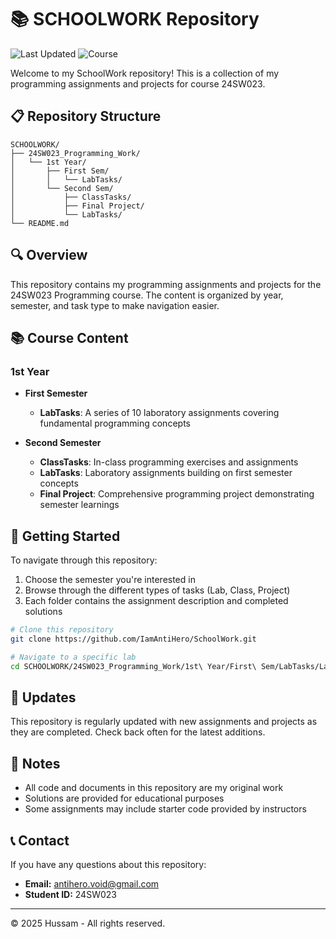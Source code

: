 # 📚 SCHOOLWORK Repository

![Last Updated](https://img.shields.io/badge/Last%20Updated-April%2025%2C%202025-blue)
![Course](https://img.shields.io/badge/Course-24SW023%20Programming-brightgreen)

Welcome to my SchoolWork repository! This is a collection of my programming assignments and projects for course 24SW023.

## 📋 Repository Structure

```
SCHOOLWORK/
├── 24SW023_Programming_Work/
│   └── 1st Year/
│       ├── First Sem/
│       │   └── LabTasks/
│       └── Second Sem/
│           ├── ClassTasks/
│           ├── Final Project/
│           └── LabTasks/
└── README.md
```

## 🔍 Overview

This repository contains my programming assignments and projects for the 24SW023 Programming course. The content is organized by year, semester, and task type to make navigation easier.

## 📚 Course Content

### 1st Year
- **First Semester**
  - **LabTasks**: A series of 10 laboratory assignments covering fundamental programming concepts
  
- **Second Semester**
  - **ClassTasks**: In-class programming exercises and assignments
  - **LabTasks**: Laboratory assignments building on first semester concepts
  - **Final Project**: Comprehensive programming project demonstrating semester learnings

## 🚀 Getting Started

To navigate through this repository:

1. Choose the semester you're interested in
2. Browse through the different types of tasks (Lab, Class, Project)
3. Each folder contains the assignment description and completed solutions

```bash
# Clone this repository
git clone https://github.com/IamAntiHero/SchoolWork.git

# Navigate to a specific lab
cd SCHOOLWORK/24SW023_Programming_Work/1st\ Year/First\ Sem/LabTasks/Lab3
```

## 🔄 Updates

This repository is regularly updated with new assignments and projects as they are completed. Check back often for the latest additions.

## 📝 Notes

- All code and documents in this repository are my original work
- Solutions are provided for educational purposes
- Some assignments may include starter code provided by instructors

## 📞 Contact

If you have any questions about this repository:

- **Email:** antihero.void@gmail.com
- **Student ID:** 24SW023
---

© 2025 Hussam - All rights reserved.
